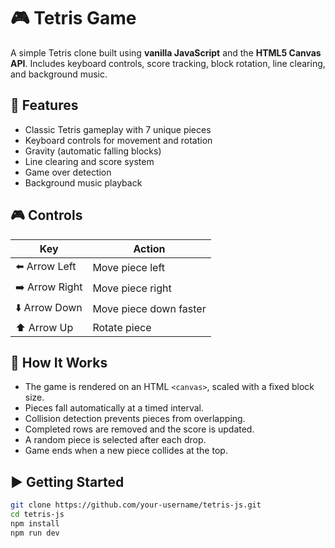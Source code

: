 # 🎮 Tetris Game

A simple Tetris clone built using **vanilla JavaScript** and the **HTML5 Canvas API**. Includes keyboard controls, score tracking, block rotation, line clearing, and background music.

## 🚀 Features

- Classic Tetris gameplay with 7 unique pieces
- Keyboard controls for movement and rotation
- Gravity (automatic falling blocks)
- Line clearing and score system
- Game over detection
- Background music playback

## 🎮 Controls

| Key             | Action               |
|------------------|------------------------|
| ⬅️ Arrow Left      | Move piece left        |
| ➡️ Arrow Right     | Move piece right       |
| ⬇️ Arrow Down      | Move piece down faster |
| ⬆️ Arrow Up        | Rotate piece           |

## 🧱 How It Works

- The game is rendered on an HTML `<canvas>`, scaled with a fixed block size.
- Pieces fall automatically at a timed interval.
- Collision detection prevents pieces from overlapping.
- Completed rows are removed and the score is updated.
- A random piece is selected after each drop.
- Game ends when a new piece collides at the top.


## ▶️ Getting Started

   ```bash
   git clone https://github.com/your-username/tetris-js.git
   cd tetris-js
   npm install
   npm run dev
